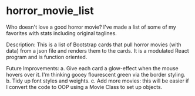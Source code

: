 # horror_movie_list
Who doesn't love a good horror movie? I've made a list of some of my favorites with stats including original taglines.  


Description: 
This is a list of Bootstrap cards that pull horror movies (with data) from a json file and renders them to the cards. It is a modulated React program and is function oriented. 

Future Improvements: 
a. Give each card a glow-effect when the mouse hovers over it. I'm thinking gooey flourescent green via the border styling. 
b. Tidy up font styles and weights.
c. Add more movies: this will be easier if I convert the code to OOP using a Movie Class to set up objects.  
